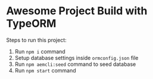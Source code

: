# Awesome Project Build with TypeORM

Steps to run this project:

1. Run `npm i` command
2. Setup database settings inside `ormconfig.json` file
3. Run `npm aemcli:seed` command to seed database
4. Run `npm start` command

